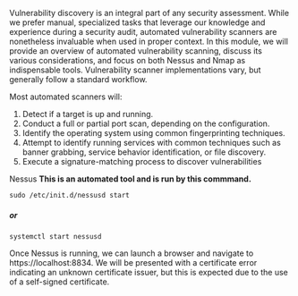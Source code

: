 Vulnerability discovery is an integral part of any security assessment. While we prefer manual, 
specialized tasks that leverage our knowledge and experience during a security audit, automated 
vulnerability scanners are nonetheless invaluable when used in proper context. In this module, we 
will provide an overview of automated vulnerability scanning, discuss its various considerations, 
and focus on both Nessus and Nmap as indispensable tools.
Vulnerability scanner implementations vary, but generally follow a standard workflow.

Most automated scanners will:

1. Detect if a target is up and running.
2. Conduct a full or partial port scan, depending on the configuration.
3. Identify the operating system using common fingerprinting techniques.
4. Attempt to identify running services with common techniques such as banner grabbing, service behavior identification, or file discovery.
5. Execute a signature-matching process to discover vulnerabilities

Nessus
**This is an automated tool and is run by this commmand.**

`sudo /etc/init.d/nessusd start`

##### or

`systemctl start nessusd`

Once Nessus is running, we can launch a browser and navigate to https://localhost:8834. We will
be presented with a certificate error indicating an unknown certificate issuer, but this is expected
due to the use of a self-signed certificate.
